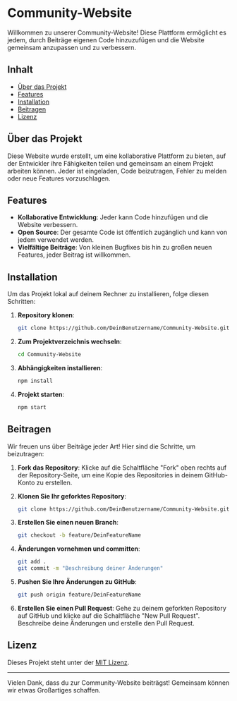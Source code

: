 # Community-Website

Willkommen zu unserer Community-Website! Diese Plattform ermöglicht es jedem, durch Beiträge eigenen Code hinzuzufügen und die Website gemeinsam anzupassen und zu verbessern.

## Inhalt

- [Über das Projekt](#über-das-projekt)
- [Features](#features)
- [Installation](#installation)
- [Beitragen](#beitragen)
- [Lizenz](#lizenz)

## Über das Projekt

Diese Website wurde erstellt, um eine kollaborative Plattform zu bieten, auf der Entwickler ihre Fähigkeiten teilen und gemeinsam an einem Projekt arbeiten können. Jeder ist eingeladen, Code beizutragen, Fehler zu melden oder neue Features vorzuschlagen.

## Features

- **Kollaborative Entwicklung**: Jeder kann Code hinzufügen und die Website verbessern.
- **Open Source**: Der gesamte Code ist öffentlich zugänglich und kann von jedem verwendet werden.
- **Vielfältige Beiträge**: Von kleinen Bugfixes bis hin zu großen neuen Features, jeder Beitrag ist willkommen.

## Installation

Um das Projekt lokal auf deinem Rechner zu installieren, folge diesen Schritten:

1. **Repository klonen**:
    ```bash
    git clone https://github.com/DeinBenutzername/Community-Website.git
    ```
2. **Zum Projektverzeichnis wechseln**:
    ```bash
    cd Community-Website
    ```
3. **Abhängigkeiten installieren**:
    ```bash
    npm install
    ```
4. **Projekt starten**:
    ```bash
    npm start
    ```

## Beitragen

Wir freuen uns über Beiträge jeder Art! Hier sind die Schritte, um beizutragen:

1. **Fork das Repository**:
    Klicke auf die Schaltfläche "Fork" oben rechts auf der Repository-Seite, um eine Kopie des Repositories in deinem GitHub-Konto zu erstellen.

2. **Klonen Sie Ihr geforktes Repository**:
    ```bash
    git clone https://github.com/DeinBenutzername/Community-Website.git
    ```

3. **Erstellen Sie einen neuen Branch**:
    ```bash
    git checkout -b feature/DeinFeatureName
    ```

4. **Änderungen vornehmen und committen**:
    ```bash
    git add .
    git commit -m "Beschreibung deiner Änderungen"
    ```

5. **Pushen Sie Ihre Änderungen zu GitHub**:
    ```bash
    git push origin feature/DeinFeatureName
    ```

6. **Erstellen Sie einen Pull Request**:
    Gehe zu deinem geforkten Repository auf GitHub und klicke auf die Schaltfläche "New Pull Request". Beschreibe deine Änderungen und erstelle den Pull Request.

## Lizenz

Dieses Projekt steht unter der [MIT Lizenz](LICENSE).

---

Vielen Dank, dass du zur Community-Website beiträgst! Gemeinsam können wir etwas Großartiges schaffen.
